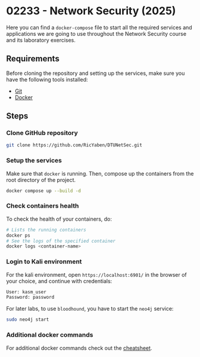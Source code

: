 # 02233 - Network Security (2025)

Here you can find a `docker-compose` file to start all the required services and applications we are going to use throughout the Network Security course and its laboratory exercises.

## Requirements

Before cloning the repository and setting up the services, make sure you have the following tools installed: 

- [Git](https://git-scm.com/book/en/v2/Getting-Started-Installing-Git)
- [Docker](https://docs.docker.com/engine/install/)

## Steps

### Clone GitHub repository

```sh
git clone https://github.com/RicYaben/DTUNetSec.git
```

### Setup the services

Make sure that `docker` is running.
Then, compose up the containers from the root directory of the project.

```sh
docker compose up --build -d
```

### Check containers health

To check the health of your containers, do:

```sh
# Lists the running containers
docker ps 
# See the logs of the specified container
docker logs <container-name>
```

### Login to Kali environment

For the kali environment, open `https://localhost:6901/` in the browser of your choice, and continue with credentials:

```sh
User: kasm_user
Password: password
```

For later labs, to use `bloodhound`, you have to start the `neo4j` service:

```sh
sudo neo4j start
```

### Additional docker commands

For additional docker commands check out the [cheatsheet](https://dockerlabs.collabnix.com/docker/cheatsheet/).